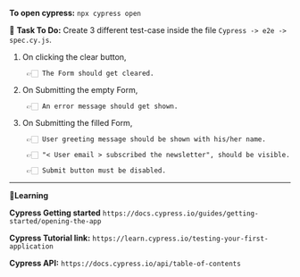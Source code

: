 **To open cypress:**
``npx cypress open``


📝 **Task To Do:** Create 3 different test-case inside the file ``Cypress -> e2e -> spec.cy.js``.

1) On clicking the clear button,

		👉🏻 The Form should get cleared.

2) On Submitting the empty Form,

		👉🏻 An error message should get shown.

3) On Submitting the filled Form,

		👉🏻 User greeting message should be shown with his/her name.

		👉🏻 "< User email > subscribed the newsletter", should be visible.
	
		👉🏻 Submit button must be disabled.

---

**🎯Learning**

**Cypress Getting started** ``https://docs.cypress.io/guides/getting-started/opening-the-app``

**Cypress Tutorial link:** ``https://learn.cypress.io/testing-your-first-application``

**Cypress API:** ``https://docs.cypress.io/api/table-of-contents``
